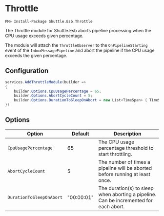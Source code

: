 # Throttle

```
PM> Install-Package Shuttle.Esb.Throttle
```

The Throttle module for Shuttle.Esb aborts pipeline processing when the CPU usage exceeds given percentage.

The module will attach the `ThrottleObserver` to the `OnPipelineStarting` event of the `InboxMessagePipeline` and abort the pipeline if the CPU usage exceeds the given percentage.

## Configuration

```c#
services.AddThrottleModule(builder => 
{
	builder.Options.CpuUsagePercentage = 65;
	builder.Options.AbortCycleCount = 5;
	builder.Options.DurationToSleepOnAbort = new List<TimeSpan> { TimeSpan.FromSeconds(1) };
})
```

## Options

| Option | Default 	| Description	| 
| --- | --- | --- | 
| `CpuUsagePercentage` | 65 | The CPU usage percentage threshold to start throttling. |
| `AbortCycleCount` | 5 | The number of times a pipeline will be aborted before running at least once. |
| `DurationToSleepOnAbort`	| "00:00:01" | The duration(s) to sleep when aborting a pipeline.  Can be incremented for each abort. |
